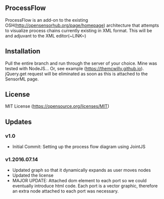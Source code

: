 ## ProcessFlow

ProcessFlow is an add-on to the existing OSH(http://opensensorhub.org/page/homepage) architecture that attempts to visualize process chains currently existing in XML format. This will be and adjuvant to the XML editor(~LINK~)

## Installation

Pull the entire branch and run through the server of your choice. Mine was tested with NodeJS... Or, see example (https://themcwilly.github.io).
jQuery.get request will be eliminated as soon as this is attached to the SensorML page.

## License

MIT License (https://opensource.org/licenses/MIT)

## Updates

### v1.0 
* Initial Commit: Setting up the process flow diagram using JointJS
### v1.2016.07.14   
* Updated graph so that it dynamically expands as user moves nodes
* Updated the license
* MAJOR UPDATE: Attached dom element to each port so we could eventually introduce html code. Each port is a vector graphic, therefore an extra node attached to each port was necessary. 
